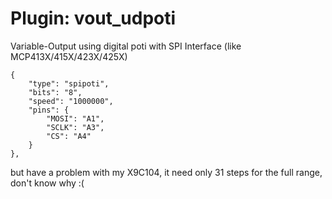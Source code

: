 # Plugin: vout_udpoti

Variable-Output using digital poti with SPI Interface (like MCP413X/415X/423X/425X)

```
{
    "type": "spipoti",
    "bits": "8",
    "speed": "1000000",
    "pins": {
        "MOSI": "A1",
        "SCLK": "A3",
        "CS": "A4"
    }
},
```

but have a problem with my X9C104, it need only 31 steps for the full range,
don't know why :(
